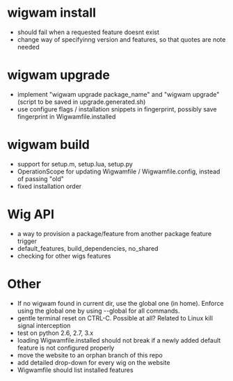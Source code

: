 # wigwam install 
 - should fail when a requested feature doesnt exist
 - change way of specifyinng version and features, so that quotes are note needed
 
# wigwam upgrade
 - implement "wigwam upgrade package_name" and "wigwam upgrade" (script to be saved in upgrade.generated.sh)
 - use configure flags / installation snippets in fingerprint, possibly save fingerprint in Wigwamfile.installed

# wigwam build
 - support for setup.m, setup.lua, setup.py
 - OperationScope for updating Wigwamfile / Wigwamfile.config, instead of passing "old"
 - fixed installation order

# Wig API
- a way to provision a package/feature from another package feature trigger
- default_features, build_dependencies, no_shared
- checking for other wigs features

# Other
 - If no wigwam found in current dir, use the global one (in home). Enforce using the global one by using --global for all commands.
 - gentle terminal reset on CTRL-C. Possible at all? Related to Linux kill signal interception
 - test on python 2.6, 2.7, 3.x
 - loading Wigwamfile.installed should not break if a newly added default feature is not configured properly
 - move the website to an orphan branch of this repo
 - add detailed drop-down for every wig on the website
 - Wigwamfile should list installed features
